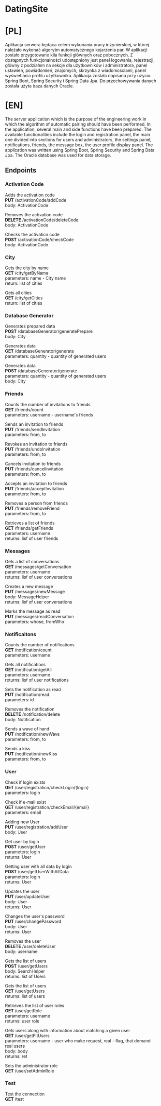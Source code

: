 # DatingSite

# [PL]
Aplikacja serwera będąca celem wykonania pracy inżynierskiej, w której należało wykonać algorytm automatycznego kojarzenia par. W aplikacji zostało przygotowane kila funkcji głównych oraz pobocznych. Z dostępnych funkcjonalności udostępniony jest panel logowania, rejestracji, główny z podziałem na sekcje dla użytkowników i administratora, panel ustawień, powiadomień, znajomych, skrzynka z wiadomościami, panel wyświetlania profilu użytkownika. Aplikacja została napisana przy użyciu Spring Boot, Spring Security i Spring Data Jpa. Do przechowywania danych została użyta baza danych Oracle.

# [EN]
The server application which is the purpose of the engineering work in which the algorithm of automatic pairing should have been performed. In the application, several main and side functions have been prepared. The available functionalities include the login and registration panel, the main one divided into sections for users and administrators, the settings panel, notifications, friends, the message box, the user profile display panel. The application was written using Spring Boot, Spring Security and Spring Data Jpa. The Oracle database was used for data storage.


## Endpoints

### Activation Code

Adds the activation code
<br>
**PUT** /activationCode/addCode
<br>
body: ActivationCode


Removes the activation code
<br>
**DELETE** /activationCode/deleteCode
<br>
body: ActivationCode


Checks the activation code
<br>
**POST** /activationCode/checkCode
<br>
body: ActivationCode



### City

Gets the city by name
<br>
**GET** /city/getByName
<br>
parameters: name - City name
<br>
return: list of cities


Gets all cities
<br>
**GET** /city/getCities
<br>
return: list of cities




### Database Generator

Generates prepared data
<br>
**POST** /databaseGenerator/generatePrepare
<br>
body: City


Generates data
<br>
**GET** /databaseGenerator/generate
<br>
parameters: quantity - quantity of generated users


Generates data
<br>
**POST** /databaseGenerator/generate
<br>
parameters: quantity - quantity of generated users
<br>
body: City



### Friends

Counts the number of invitations to friends
<br>
**GET** /friends/count
<br>
parameters: username - username's friends


Sends an invitation to friends
<br>
**PUT** /friends/sendInvitation
<br>
parameters: from, to


Revokes an invitation to friends
<br>
**PUT** /friends/undoInvitation
<br>
parameters: from, to


Cancels invitation to friends
<br>
**PUT** /friends/cancelInvitation
<br>
parameters: from, to


Accepts an invitation to friends
<br>
**PUT** /friends/acceptInvitation
<br>
parameters: from, to


Removes a person from friends
<br>
**PUT** /friends/removeFriend
<br>
parameters: from, to


Retrieves a list of friends
<br>
**GET** /friends/getFriends
<br>
parameters: username
<br>
returns:  lisf of user friends




### Messages

Gets a list of conversations
<br>
**GET** /messages/getConversation
<br>
parameters: username
<br>
returns:  lisf of user conversations


Creates a new message
<br>
**PUT** /messages/newMessage
<br>
body: MessageHelper
<br>
returns:  lisf of user conversations


Marks the message as read
<br>
**PUT** /messages/readConversation
<br>
parameters: whose, fromWho


### Notificaitons

Counts the number of notifications
<br>
**GET** /notification/count
<br>
parameters: username


Gets all notifications
<br>
**GET** /notification/getAll
<br>
parameters: username
<br>
returns:  lisf of user notifications


Sets the notification as read
<br>
**PUT** /notification/read
<br>
parameters: id


Removes the notification
<br>
**DELETE** /notification/delete
<br>
body: Notification


Sends a wave of hand
<br>
**PUT** /notification/newWave
<br>
parameters: from, to


Sends a kiss
<br>
**PUT** /notification/newKiss
<br>
parameters: from, to




### User


Check if login exists
<br>
**GET** /user/registration/checkLogin/{login}
<br>
parameters: login


Check if e-mail exist
<br>
**GET** /user/registration/checkEmail/{email}
<br>
parameters: email


Adding new User
<br>
**PUT** /user/registration/addUser
<br>
body: User


Get user by login
<br>
**POST** /user/getUser
<br>
parameters: login
<br>
returns: User


Getting user with all data by login
<br>
**POST** /user/getUserWithAllData
<br>
parameters: login
<br>
returns: User


Updates the user
<br>
**PUT** /user/updateUser
<br>
body: User
<br>
returns: User


Changes the user's password
<br>
**PUT** /user/changePassword
<br>
body: User
<br>
returns: User


Removes the user
<br>
**DELETE** /user/deleteUser
<br>
body: username


Gets the list of users
<br>
**POST** /user/getUsers
<br>
body: SearchHelper
<br>
returns: list of Users


Gets the list of users
<br>
**GET** /user/getUsers
<br>
returns: list of users


Retrieves the list of user roles
<br>
**GET** /user/getRole
<br>
parameters: username
<br>
returns: user role


Gets users along with information about matching a given user
<br>
**GET** /user/getFitUsers
<br>
parameters: username - user who make request, real - flag, that demand real users
<br>
body: body
<br>
returns: ret


Sets the administrator role
<br>
**GET** /user/setAdminRole

### Test

Test the connection
<br>
**GET** /test
